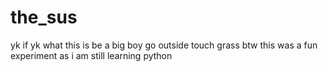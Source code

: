 # the_sus
yk if yk what this is
be a big boy go outside
touch grass
btw this was a fun experiment as i am still learning python
